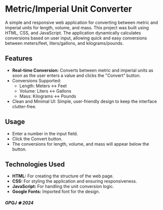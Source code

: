 # Metric/Imperial Unit Converter

A simple and responsive web application for converting between metric and imperial units for length, volume, and mass. This project was built using HTML, CSS, and JavaScript. The application dynamically calculates conversions based on user input, allowing quick and easy conversions between meters/feet, liters/gallons, and kilograms/pounds.

## Features

- **Real-time Conversion:** Converts between metric and imperial units as soon as the user enters a value and clicks the "Convert" button.
- Conversions Supported:
	- Length: Meters ↔ Feet
	- Volume: Liters ↔ Gallons
	- Mass: Kilograms ↔ Pounds
- Clean and Minimal UI: Simple, user-friendly design to keep the interface clutter-free.

## Usage

- Enter a number in the input field.
- Click the Convert button.
- The conversions for length, volume, and mass will appear below the button.

## Technologies Used

- **HTML:** For creating the structure of the web page.
- **CSS:** For styling the application and ensuring responsiveness.
- **JavaScript:** For handling the unit conversion logic.
- **Google Fonts:** Imported font for the design.


##### GPQJ ❀ 2024
